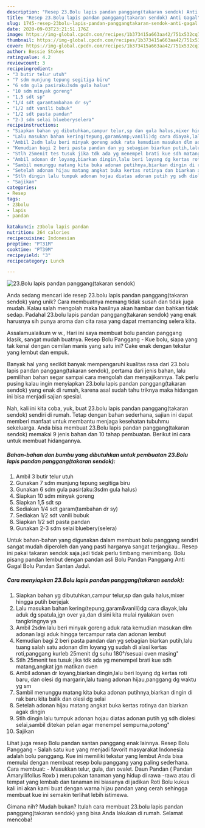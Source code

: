 ```yaml
---
description: "Resep 23.Bolu lapis pandan panggang(takaran sendok) Anti Gagal"
title: "Resep 23.Bolu lapis pandan panggang(takaran sendok) Anti Gagal"
slug: 1745-resep-23bolu-lapis-pandan-panggangtakaran-sendok-anti-gagal
date: 2020-09-03T23:21:51.176Z
image: https://img-global.cpcdn.com/recipes/1b373415a663aa42/751x532cq70/23bolu-lapis-pandan-panggangtakaran-sendok-foto-resep-utama.jpg
thumbnail: https://img-global.cpcdn.com/recipes/1b373415a663aa42/751x532cq70/23bolu-lapis-pandan-panggangtakaran-sendok-foto-resep-utama.jpg
cover: https://img-global.cpcdn.com/recipes/1b373415a663aa42/751x532cq70/23bolu-lapis-pandan-panggangtakaran-sendok-foto-resep-utama.jpg
author: Bessie Stokes
ratingvalue: 4.2
reviewcount: 3
recipeingredient:
- "3 butir telur utuh"
- "7 sdm munjung tepung segitiga biru"
- "6 sdm gula pasiraku3sdm gula halus"
- "10 sdm minyak goreng"
- "1,5 sdt sp"
- "1/4 sdt garamtambahan dr sy"
- "1/2 sdt vanili bubuk"
- "1/2 sdt pasta pandan"
- "2-3 sdm selai blueberyselera"
recipeinstructions:
- "Siapkan bahan yg dibutuhkan,campur telur,sp dan gula halus,mixer hingga putih berjejak"
- "Lalu masukan bahan kering(tepung,garam&amp;vanili)dg cara diayak,lalu aduk dg spatula,jgn over ya,dan disini kita mulai nyalakan oven tangkringnya ya"
- "Ambil 2sdm lalu beri minyak goreng aduk rata kemudian masukan dlm adonan lagi aduk hingga tercampur rata dan adonan lembut"
- "Kemudian bagi 2 beri pasta pandan dan yg sebagian biarkan putih,lalu tuang salah satu adonan dlm loyang yg sudah di alasi kertas roti,panggang kurleb 25menit dg suhu 180°/sesuai oven masing&#34;"
- "Stlh 25menit tes tusuk jika tdk ada yg menempel brati kue sdh matang,angkat jgn matikan oven"
- "Ambil adonan dr loyang,biarkan dingin,lalu beri loyang dg kertas roti baru, dan olesi dg margarin,lalu tuang adonan hijau,panggang dg waktu yg sm"
- "Sambil menunggu matang kita buka adonan putihnya,biarkan dingin di rak baru kita balik dan olesi dg selai"
- "Setelah adonan hijau matang angkat buka kertas rotinya dan biarkan agak dingin"
- "Stlh dingin lalu tumpuk adonan hojau diatas adonan putih yg sdh diolesi selai,sambil ditekan pelan agar menempel sempurna,potong&#34;"
- "Sajikan"
categories:
- Resep
tags:
- 23bolu
- lapis
- pandan

katakunci: 23bolu lapis pandan 
nutrition: 264 calories
recipecuisine: Indonesian
preptime: "PT31M"
cooktime: "PT39M"
recipeyield: "3"
recipecategory: Lunch

---
```



![23.Bolu lapis pandan panggang(takaran sendok)](https://img-global.cpcdn.com/recipes/1b373415a663aa42/751x532cq70/23bolu-lapis-pandan-panggangtakaran-sendok-foto-resep-utama.jpg)

Anda sedang mencari ide resep 23.bolu lapis pandan panggang(takaran sendok) yang unik? Cara membuatnya memang tidak susah dan tidak juga mudah. Kalau salah mengolah maka hasilnya akan hambar dan bahkan tidak sedap. Padahal 23.bolu lapis pandan panggang(takaran sendok) yang enak harusnya sih punya aroma dan cita rasa yang dapat memancing selera kita.

Assalamualaikum w w., Hari ini saya membuat bolu pandan panggang klasik, sangat mudah buatnya. Resep Bolu Panggang - Kue bolu, siapa yang tak kenal dengan cemilan manis yang satu ini? Cake enak dengan tekstur yang lembut dan empuk.

Banyak hal yang sedikit banyak mempengaruhi kualitas rasa dari 23.bolu lapis pandan panggang(takaran sendok), pertama dari jenis bahan, lalu pemilihan bahan segar sampai cara mengolah dan menyajikannya. Tak perlu pusing kalau ingin menyiapkan 23.bolu lapis pandan panggang(takaran sendok) yang enak di rumah, karena asal sudah tahu triknya maka hidangan ini bisa menjadi sajian spesial.


Nah, kali ini kita coba, yuk, buat 23.bolu lapis pandan panggang(takaran sendok) sendiri di rumah. Tetap dengan bahan sederhana, sajian ini dapat memberi manfaat untuk membantu menjaga kesehatan tubuhmu sekeluarga. Anda bisa membuat 23.Bolu lapis pandan panggang(takaran sendok) memakai 9 jenis bahan dan 10 tahap pembuatan. Berikut ini cara untuk membuat hidangannya.

<!--inarticleads1-->

##### Bahan-bahan dan bumbu yang dibutuhkan untuk pembuatan 23.Bolu lapis pandan panggang(takaran sendok):

1. Ambil 3 butir telur utuh
1. Gunakan 7 sdm munjung tepung segitiga biru
1. Gunakan 6 sdm gula pasir(aku:3sdm gula halus)
1. Siapkan 10 sdm minyak goreng
1. Siapkan 1,5 sdt sp
1. Sediakan 1/4 sdt garam(tambahan dr sy)
1. Sediakan 1/2 sdt vanili bubuk
1. Siapkan 1/2 sdt pasta pandan
1. Gunakan 2-3 sdm selai bluebery(selera)


Untuk bahan-bahan yang digunakan dalam membuat bolu panggang sendiri sangat mudah diperoleh dan yang pasti harganya sangat terjangkau.. Resep ini pakai takaran sendok saja.jadi tidak perlu timbang menimbang. Bolu pisang pandan lembut dengan pandan asli Bolu Pandan Panggang Anti Gagal Bolu Pandan Santan Jadul. 

<!--inarticleads2-->

##### Cara menyiapkan 23.Bolu lapis pandan panggang(takaran sendok):

1. Siapkan bahan yg dibutuhkan,campur telur,sp dan gula halus,mixer hingga putih berjejak
1. Lalu masukan bahan kering(tepung,garam&amp;vanili)dg cara diayak,lalu aduk dg spatula,jgn over ya,dan disini kita mulai nyalakan oven tangkringnya ya
1. Ambil 2sdm lalu beri minyak goreng aduk rata kemudian masukan dlm adonan lagi aduk hingga tercampur rata dan adonan lembut
1. Kemudian bagi 2 beri pasta pandan dan yg sebagian biarkan putih,lalu tuang salah satu adonan dlm loyang yg sudah di alasi kertas roti,panggang kurleb 25menit dg suhu 180°/sesuai oven masing&#34;
1. Stlh 25menit tes tusuk jika tdk ada yg menempel brati kue sdh matang,angkat jgn matikan oven
1. Ambil adonan dr loyang,biarkan dingin,lalu beri loyang dg kertas roti baru, dan olesi dg margarin,lalu tuang adonan hijau,panggang dg waktu yg sm
1. Sambil menunggu matang kita buka adonan putihnya,biarkan dingin di rak baru kita balik dan olesi dg selai
1. Setelah adonan hijau matang angkat buka kertas rotinya dan biarkan agak dingin
1. Stlh dingin lalu tumpuk adonan hojau diatas adonan putih yg sdh diolesi selai,sambil ditekan pelan agar menempel sempurna,potong&#34;
1. Sajikan


Lihat juga resep Bolu pandan santan panggang enak lainnya. Resep Bolu Panggang - Salah satu kue yang menjadi favorit masyarakat Indonesia adalah bolu panggang. Kue ini memiliki tekstur yang lembut Anda bisa memulai dengan membuat resep bolu panggang yang paling sederhana. Cara membuat: - Masukkan telur, gula, dan ovalet. Daun Pandan ( Pandan Amaryllifolius Roxb ) merupakan tanaman yang hidup di rawa -rawa atau di tempat yang lembab dan tanaman ini biasanya di jadikan Roti Bolu kukus kali ini akan kami buat dengan warna hijau pandan yang cerah sehingga membuat kue ini semakin terlihat lebih istimewa. 

Gimana nih? Mudah bukan? Itulah cara membuat 23.bolu lapis pandan panggang(takaran sendok) yang bisa Anda lakukan di rumah. Selamat mencoba!

